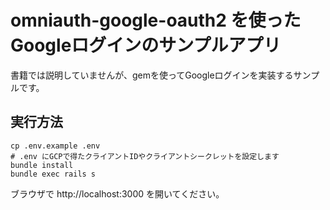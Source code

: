 # omniauth-google-oauth2 を使ったGoogleログインのサンプルアプリ
書籍では説明していませんが、gemを使ってGoogleログインを実装するサンプルです。

## 実行方法

```
cp .env.example .env
# .env にGCPで得たクライアントIDやクライアントシークレットを設定します
bundle install
bundle exec rails s
```

ブラウザで http://localhost:3000 を開いてください。
